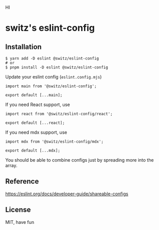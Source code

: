 HI

# switz's eslint-config

## Installation

```
$ yarn add -D eslint @switz/eslint-config
# or
$ pnpm install -D eslint @switz/eslint-config
```

Update your eslint config (`eslint.config.mjs`)

```
import main from '@switz/eslint-config';

export default [...main];
```

If you need React support, use

```
import react from '@switz/eslint-config/react';

export default [...react];
```

If you need mdx support, use

```
import mdx from '@switz/eslint-config/mdx';

export default [...mdx];
```

You should be able to combine configs just by spreading more into the array.

## Reference

https://eslint.org/docs/developer-guide/shareable-configs

## License

MIT, have fun
